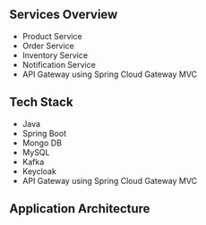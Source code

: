 ## Services Overview

- Product Service
- Order Service
- Inventory Service
- Notification Service
- API Gateway using Spring Cloud Gateway MVC

## Tech Stack

- Java
- Spring Boot
- Mongo DB
- MySQL
- Kafka
- Keycloak
- API Gateway using Spring Cloud Gateway MVC

## Application Architecture


